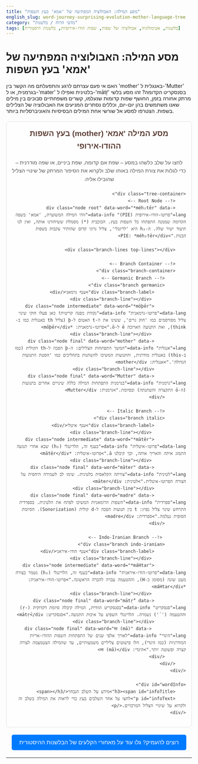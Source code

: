 ```yaml
---
title: "מסע המילה: האבולוציה המפתיעה של 'אמא' בעץ השפות"
english_slug: word-journey-surprising-evolution-mother-language-tree
category: "מדעי הרוח / בלשנות"
tags: [בלשנות, אטימולוגיה, אבולוציה של שפות, שפות הודו-אירופיות, בלשנות היסטורית]
---
```

# מסע המילה: האבולוציה המפתיעה של 'אמא' בעץ השפות

האם אי פעם עצרתם לרגע והתפעלתם מה הקשר בין 'mother' באנגלית ל-'Mutter' בגרמנית, או ל-'mater' בלטינית ואפילו ל-'mātṛ́' בסנסקריט הקדומה? זהו מסע בלשי מרתק אחורה בזמן, החושף שפות קדומות שנעלמו, קשרים משפחתיים סבוכים בין מילים שאנו משתמשים בהן יום-יום, וכללים נסתרים המניעים את האבולוציה של הצלילים בשפות. הצטרפו למסע אל שורשי אחת המילים הבסיסיות והאוניברסליות ביותר.

<div id="languageTreeApp">
    <h2>מסע המילה 'אמא' (mother) בעץ השפות ההודו-אירופי</h2>
    <p class="intro-text">לחצו על שלב כלשהו במסע – שפת אם קדומה, שפת ביניים, או שפה מודרנית – כדי לגלות את צורת המילה באותו שלב ולקרוא את הסיפור המרתק של שינויי הצליל שהובילו אליה.</p>

    <div class="tree-container">
        <!-- Root Node -->
        <div class="node root" data-word="*méh₂tēr" data-lang="פרוטו-הודו-אירופית (PIE)" data-info="זוהי המילה המשוערת, 'אמא' בשפה הקדומה שממנה התפתחו כל השפות בעץ. הכוכבית (*) מסמלת ששיחזרנו אותה, ואין לנו תיעוד ישיר שלה. ה-h₂ היא 'לרינגלי', צליל גרוני קדום שהותיר עקבות בשפות הבנות.">PIE: *méh₂tēr</div>

        <div class="branch-lines top-lines"></div>

        <!-- Branch Container -->
        <div class="branch-container">
            <!-- Germanic Branch -->
            <div class="branch germanic">
                <div class="branch-label">ענף גרמאני</div>
                 <div class="branch-line"></div>
                <div class="node intermediate" data-word="*mōþēr" data-lang="פרוטו-גרמאנית" data-info="נקודת מפנה קריטית! כאן פעלו חוקי שינוי צליל מפורסמים כמו 'חוק גרים', ששינו את ה-t האטום ל-þ (צליל th באנגלית כמו ב-think), ואת התנועה הארוכה ē ל-ō.">פרוטו-גרמאנית: *mōþēr</div>
                 <div class="branch-line"></div>
                <div class="node final" data-word="mother" data-lang="אנגלית" data-info="המשך התפתחות הצלילים: ה-þ הפכה ל-th הקולית (כמו ב-this) באנגלית מודרנית, והתנועות המשיכו להשתנות בתהליכים כמו 'הסטת התנועות הגדולה'.">אנגלית: mother</div>
                <div class="branch-line"></div>
                <div class="node final" data-word="Mutter" data-lang="גרמנית" data-info="בגרמנית התפתחות המילה כללה שינויים אחרים בתנועות (ה-ō התקצרה והשתנתה) ובסיומת.">גרמנית: Mutter</div>
            </div>

            <!-- Italic Branch -->
            <div class="branch italic">
                <div class="branch-label">ענף איטלי</div>
                 <div class="branch-line"></div>
                <div class="node intermediate" data-word="*mātēr" data-lang="פרוטו-איטלית" data-info="בענף זה, הלרינגלי (h₂) שבא אחרי תנועה התמזג איתה והאריך אותה, וכך קיבלנו ā.">פרוטו-איטלית: *mātēr</div>
                 <div class="branch-line"></div>
                <div class="node final" data-word="māter" data-lang="לטינית" data-info="צורתה הקלאסית בלטינית. שימו לב לשמירה היחסית על הצורה הפרוטו-איטלית.">לטינית: māter</div>
                <div class="branch-line"></div>
                <div class="node final" data-word="madre" data-lang="ספרדית" data-info="השפות הרומאניות המשיכו לפתח את הלטינית. בספרדית התרחש שינוי צליל נפוץ: t בין תנועות הפכה ל-d קולית (Sonorization). הסיומת הסופית נעלמה.">ספרדית: madre</div>
            </div>

             <!-- Indo-Iranian Branch -->
            <div class="branch indo-iranian">
                <div class="branch-label">ענף הודו-איראני</div>
                 <div class="branch-line"></div>
                <div class="node intermediate" data-word="*máHtar" data-lang="פרוטו-הודו-איראנית" data-info="בענף זה, הלרינגלי (h₂) נשמר בצורה מעט שונה (מסומן כ-H), וההטעמה עברה להברה הראשונה.">פרוטו-הודו-איראנית: *máHtar</div>
                 <div class="branch-line"></div>
                <div class="node final" data-word="mātṛ́" data-lang="סנסקריט" data-info="בסנסקריט הוודית, המילה קיבלה סיומת דקדוקית (-ṛ) וההטעמה ('´') נשמרה. הלרינגלי השפיע על איכות התנועה.">סנסקריט: mātṛ́</div>
                <div class="branch-line"></div>
                 <div class="node final" data-word="मा (mā)" data-lang="הינדי" data-info="לאורך אלפי שנים של התפתחות השפות ההודו-אריות המודרניות (כמו הינדי), חלו פישוטים צליליים משמעותיים, עד שהמילה הצטמצמה לצורה קצרה ופשוטה יותר.">הינדי: मा (mā)</div>
            </div>
        </div>
    </div>

    <div id="wordInfo">
        <h3><span id="infoTitle">מידע על השלב הנבחר</span></h3>
        <p id="infoText">לחצו על אחד השלבים בעץ כדי לראות את המילה בשלב זה ולקרוא על שינויי הצליל המרכזיים.</p>
    </div>
</div>

<style>
:root {
    --color-background: #fefefe;
    --color-border: #e0e0e0;
    --color-text: #333;
    --color-root: #795548; /* Brown */
    --color-intermediate: #A1887F; /* Lighter Brown */
    --color-final: #FFC107; /* Amber */
    --color-info-bg: #E1F5FE; /* Light Blue */
    --color-highlight: #03A9F4; /* Blue */
    --color-lines: #BCAAA4; /* Muted Brown/Grey */
    --border-radius: 8px;
    --padding-medium: 15px;
    --padding-small: 8px;
    --margin-medium: 20px;
    --transition-speed: 0.3s;
}

#languageTreeApp {
    font-family: 'Arial', sans-serif;
    line-height: 1.6;
    margin-top: var(--margin-medium);
    padding: var(--padding-medium);
    border: 1px solid var(--color-border);
    border-radius: var(--border-radius);
    background-color: var(--color-background);
    color: var(--color-text);
    direction: rtl; /* Added for RTL layout */
    text-align: right; /* Added for RTL text alignment */
    overflow: hidden; /* Needed for line drawing */
    position: relative;
}

#languageTreeApp h2 {
    text-align: center;
    color: #5D4037; /* Darker Brown */
    margin-top: 0;
}

.intro-text {
    text-align: center;
    color: #555;
    margin-bottom: var(--margin-medium);
}

.tree-container {
    display: flex;
    flex-direction: column;
    align-items: center;
    padding: 0 var(--padding-medium); /* Reduce padding to allow lines space */
    position: relative;
}

/* Lines connecting root to branches */
.branch-lines.top-lines {
    position: absolute;
    top: 80px; /* Position below the root node */
    left: 0;
    right: 0;
    height: 30px; /* Height of the connecting lines */
    display: flex;
    justify-content: center;
    z-index: 1; /* Below nodes */
}

.branch-lines.top-lines::before,
.branch-lines.top-lines::after {
    content: '';
    position: absolute;
    bottom: 0;
    width: 2px;
    background-color: var(--color-lines);
    height: 100%;
}
.branch-lines.top-lines::before { left: 30%; } /* Position adjusted for RTL */
.branch-lines.top-lines::after { right: 30%; } /* Position adjusted for RTL */

/* Horizontal line connecting branch vertical lines */
.branch-lines.top-lines::after { /* Reusing after for the horizontal line */
    content: '';
    position: absolute;
    bottom: 0;
    left: 30%; /* Start from left vertical line */
    right: 30%; /* End at right vertical line */
    height: 2px;
    background-color: var(--color-lines);
}


.node {
    background-color: var(--color-intermediate);
    color: white;
    border: 1px solid rgba(0,0,0,0.1);
    border-radius: var(--border-radius);
    padding: var(--padding-small) 12px;
    margin: 10px 0;
    cursor: pointer;
    transition: all var(--transition-speed) ease;
    text-align: center;
    min-width: 160px;
    box-shadow: 2px 2px 5px rgba(0,0,0,0.2);
    position: relative; /* For lines */
    z-index: 2; /* Above lines */
    font-weight: bold;
}

.node.root {
    background-color: var(--color-root);
    font-size: 1.1em;
}

.node.final {
    background-color: var(--color-final);
    color: #333;
    font-weight: normal;
}

.node:hover {
    transform: translateY(-3px);
    box-shadow: 4px 4px 10px rgba(0,0,0,0.3);
}

.node.active-node,
.node.path-active {
    outline: 3px solid var(--color-highlight);
    transform: scale(1.05);
    box-shadow: 4px 4px 10px rgba(0,0,0,0.3);
}

/* Lines connecting nodes within branches */
.branch-line {
    width: 2px;
    height: 15px; /* Height of the line between nodes */
    background-color: var(--color-lines);
    margin: -5px auto; /* Adjust margin to position line correctly */
    z-index: 1;
}
.branch-line:last-of-type {
    height: 0; /* No line after the last node in a branch */
    margin: 0;
}

.branch-container {
    display: flex;
    justify-content: center;
    width: 100%;
    margin-top: 20px; /* Adjust based on top-lines height */
    z-index: 1;
}

.branch {
    display: flex;
    flex-direction: column;
    align-items: center;
    margin: 0 25px; /* More space between branches */
    position: relative;
}

.branch-label {
    font-weight: bold;
    margin-bottom: 10px;
    padding: 5px 12px;
    background-color: #f0f0f0;
    border-radius: 4px;
    border: 1px solid var(--color-border);
    color: #555;
    z-index: 2; /* Above lines */
}


#wordInfo {
    margin-top: var(--margin-medium);
    padding: var(--padding-medium);
    border: 1px solid var(--color-highlight);
    border-radius: var(--border-radius);
    background-color: var(--color-info-bg);
    min-height: 100px; /* Increased height */
    direction: rtl;
    text-align: right;
    opacity: 1;
    transition: opacity var(--transition-speed) ease;
}

#wordInfo h3 {
    margin-top: 0;
    color: var(--color-highlight);
    border-bottom: 2px solid var(--color-highlight);
    padding-bottom: var(--padding-small);
    margin-bottom: var(--padding-small);
}

#wordInfo p {
    margin: 0;
}


#toggleExplanation {
    display: block;
    margin: var(--margin-medium) auto;
    padding: 12px 20px;
    font-size: 1.1em;
    cursor: pointer;
    background-color: #007bff;
    color: white;
    border: none;
    border-radius: 5px;
    transition: background-color var(--transition-speed) ease;
}

#toggleExplanation:hover {
    background-color: #0056b3;
}

.hidden {
    display: none;
}

/* Basic responsiveness */
@media (max-width: 768px) {
    .branch-container {
        flex-direction: column;
        align-items: center;
    }

    .branch {
        margin: var(--margin-medium) 0;
    }

    .branch-lines.top-lines {
         display: none; /* Hide complex lines on small screens */
    }
     .branch .branch-line {
        height: 20px; /* Add space between nodes when stacked */
    }
    .node {
        min-width: 80%; /* Make nodes wider on small screens */
    }
}

</style>

<button id="toggleExplanation">רוצים להעמיק? גלו עוד על מאחורי הקלעים של הבלשנות ההיסטורית</button>

<div id="explanation" class="hidden">
    <h2>הסבר מפורט: הצצה אל מעבדות הבלשנות ההיסטורית</h2>

    <h3>פרוטו-הודו-אירופית (PIE): שפת האם האגדית</h3>
    דמיינו עולם שבו אבותינו הקדמונים דיברו כולם בשפה אחת! זוהי השפה הפרוטו-הודו-אירופית (PIE). בלשנים אינם יודעים בדיוק היכן או מתי היא דוברה (ההערכות נעות בין 4,000 ל-8,000 שנה לפני הספירה), אך על בסיס דמיון שיטתי ועקבי במילים ובדקדוק בין שפות שונות לגמרי הנפוצות כיום באירופה, דרום-מערב אסיה והודו, הם שיחזרו את השפה הזו. זה כמו לשחזר שלד של דינוזאור – אין לנו את היצור החי, אבל מהעצמות (המילים והדקדוק בשפות המודרניות) אנחנו יכולים לבנות מודל סביר של איך הוא נראה (איך השפה נשמעה ותפקדה).

    <h3>שיטת ההשוואה: הפאזל הבלשי</h3>
    איך עושים את זה? באמצעות 'שיטת ההשוואה'. בלשנים לוקחים מילים דומות במשמעותן בשפות אחיות (שפות מאותה משפחה, כמו mother, Mutter, madre) ומשווים את הצלילים שלהן. הם מחפשים 'שינויי צליל קבועים' – דפוסים שחוזרים על עצמם שוב ושוב במילים שונות. לדוגמה, אם הם רואים שוב ושוב שצליל 'p' בשפת מקור כלשהי הפך ל-'f' בחלק מהשפות הבנות, ול-'p' או 'v' באחרות, הם יכולים להשתמש בדפוס הזה כדי לשחזר מילים אחרות ואת הצלילים המקוריים שלהן בשפת האם. זה קצת כמו לשבור קוד.

    <h3>עץ המשפחה ההודו-אירופי: סיפור ההתפצלות הגדול</h3>
    משפחת השפות ההודו-אירופית היא עצומה, עם היסטוריה סוערת של נדידה, התפצלות ומגעים. הענפים המרכזיים ששורדים עד היום כוללים את:
    *   **הענף הגרמאני:** השפות החזקות שלו הן אנגלית, גרמנית, הולנדית, והשפות הסקנדינביות (שוודית, נורווגית, דנית). מאפיין בולט של הענף הוא 'חוק גרים' שהזכרנו, ששינה מערכות עיצורים שלמות.
    *   **הענף האיטלי:** ממנו צמחה הלטינית, שהפכה לשפות הרומאניות המוכרות (ספרדית, צרפתית, איטלקית, פורטוגזית, רומנית) כשהאימפריה הרומית התפשטה ושפתה השתנתה מקומית.
    *   **הענף ההודו-איראני:** הגדול ביותר מבחינת מספר הדוברים, ומתפצל לשניים: הודו-ארי (סנסקריט - שפת קודש הינדית עתיקה, הינדי, אורדו, בנגלית, פנג'אבי ועוד) ואיראני (פרסית, כורדית, פשטו, בלוצ'י).
    ישנם ענפים נוספים כמו הסלאבי (רוסית, פולנית, צ'כית), ההלני (יוונית), הקלטי (אירית, וולשית), הבלטי (ליטאית, לטבית) וענפים כמו אלבנית וארמנית שהם יחידים במינם. כל ענף עבר מסע משלו של שינויים וחידושים.

    <h3>שינויי צליל קבועים: איך שפות 'זזות'</h3>
    הקסם של הבלשנות ההיסטורית טמון בזיהוי ששינויי צליל אינם כאוטיים. הם פועלים לפי כללים, גם אם מורכבים. 'חוק גרים' הוא רק דוגמה אחת; ישנם עשרות ומאות שינויים כאלה שתועדו ושימשו לשחזור. לדוגמה, למה 'דנטל' (קשור לשן) באנגלית ולמה 'שן' בעברית? אין קשר גנטי. אבל למה 'dental' ו-'diente' בספרדית קשורות ל-'dens' בלטינית ול-'odontos' ביוונית ול-'dant' בסנסקריט? כי הן ירשו את המילה משפת אם משותפת (*dent- ב-PIE), ושינו אותה לפי הכללים הספציפיים של כל שפה. זה מדהים לראות איך אותה מילה בסיסית עברה טרנספורמציות שונות ומשונות במסעותיה הלשוניים.

    <h3>למה האחים דומים יותר מהדודנים?</h3>
    למה אנגלית וגרמנית דומות זו לזו יותר מאשר אנגלית וסנסקריט? כי אנגלית וגרמנית התפצלו משפת ביניים משותפת קרובה יותר בזמן (פרוטו-גרמאנית) לאחר שהתפצלו מהמקור הרחוק יותר (PIE). במהלך תקופת הביניים הזו, הן עברו יחד שינויים רבים (כמו חוק גרים) שהבדילו אותן משפות בענפים אחרים. לכן, הן חולקות אוצר מילים ודפוסים דקדוקיים רבים יותר זו עם זו. זה בדיוק כמו שאתם דומים יותר לאחיכם (שהתפצלתם מהורים משותפים לא מזמן היסטורית) מאשר לבני דודכם (שהתפצלתם מסבים משותפים לפני דורות רבים יותר).

</div>

<script>
document.addEventListener('DOMContentLoaded', function() {
    const nodes = document.querySelectorAll('#languageTreeApp .node');
    const infoText = document.getElementById('infoText');
    const infoTitle = document.getElementById('infoTitle');
    const explanationDiv = document.getElementById('explanation');
    const toggleButton = document.getElementById('toggleExplanation');
    const infoBox = document.getElementById('wordInfo');

    // Function to clear active/path highlighting
    function clearHighlights() {
        nodes.forEach(n => {
            n.classList.remove('active-node');
            n.classList.remove('path-active');
        });
         document.querySelectorAll('.branch-line').forEach(line => {
            line.classList.remove('path-active');
        });
    }

    // Function to highlight the path from clicked node to root
    function highlightPath(clickedNode) {
        let currentNode = clickedNode;
        clearHighlights();
        clickedNode.classList.add('active-node'); // Highlight the clicked node specifically

        // Traverse up the tree structure
        while (currentNode) {
            currentNode.classList.add('path-active');

            // Find the connecting line *above* the current node
            // This logic is simplified and relies on the structure: node -> branch-line -> node etc.
            // We need to find the line that logically connects TO this node from its parent branch.
            // This is tricky with the current simple pseudo-element/div lines.
            // A simpler approach is to highlight all nodes/lines in the branch and the parent connection.
            // Let's simplify path highlighting to just highlighting all nodes/lines in the selected *branch* plus the root connection.

             const parentBranch = currentNode.closest('.branch');
             if (parentBranch) {
                 parentBranch.querySelectorAll('.node').forEach(n => n.classList.add('path-active'));
                 parentBranch.querySelectorAll('.branch-line').forEach(line => line.classList.add('path-active'));
                 // Check if this branch's parent is the root (visually connected)
                 if (parentBranch.classList.contains('germanic') || parentBranch.classList.contains('italic') || parentBranch.classList.contains('indo-iranian')) {
                      document.querySelector('.node.root').classList.add('path-active');
                      document.querySelectorAll('.branch-lines.top-lines > *').forEach(line => line.classList.add('path-active')); // Highlight top lines
                 }
             } else if (currentNode.classList.contains('root')) {
                  currentNode.classList.add('path-active');
             }


            // Break the loop as we are not doing true upward traversal with current structure
            break;
        }
         // Ensure the clicked node remains 'active' even if 'path-active' is added
         clickedNode.classList.add('active-node');
    }


    nodes.forEach(node => {
        node.addEventListener('click', function() {
            const word = this.getAttribute('data-word');
            const lang = this.getAttribute('data-lang');
            const info = this.getAttribute('data-info');

            // Add a slight fade effect to info box
            infoBox.style.opacity = 0;
            setTimeout(() => {
                infoTitle.textContent = `מידע על השלב: ${lang}`;
                infoText.innerHTML = `<strong>צורת המילה:</strong> ${word}<br><br>${info}`;
                infoBox.style.opacity = 1;
            }, 200); // Fade in after 200ms


            highlightPath(this); // Highlight the path
        });
    });

    // Toggle explanation visibility
    toggleButton.addEventListener('click', function() {
        explanationDiv.classList.toggle('hidden');
        if (explanationDiv.classList.contains('hidden')) {
            toggleButton.textContent = 'רוצים להעמיק? גלו עוד על מאחורי הקלעים של הבלשנות ההיסטורית';
        } else {
            toggleButton.textContent = 'הסתר הסבר מפורט';
        }
    });

     // Trigger click on the root node initially to show its info and highlight it
     const rootNode = document.querySelector('.node.root');
     if (rootNode) {
         rootNode.click();
     }

    // Optional: Add a subtle animation to nodes on load (fade in/slide up)
    // This is commented out as it adds complexity and might break the minimal structure
    /*
    nodes.forEach((node, index) => {
        node.style.opacity = 0;
        node.style.transform = 'translateY(20px)';
        setTimeout(() => {
            node.style.transition = 'opacity 0.5s ease-out, transform 0.5s ease-out';
            node.style.opacity = 1;
            node.style.transform = 'translateY(0)';
        }, index * 50); // Stagger the animation
    });
    */
});
</script>
---
```